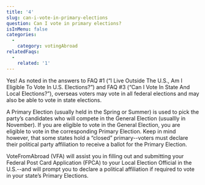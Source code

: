 ```yaml
---
title: '4'
slug: can-i-vote-in-primary-elections
question: Can I vote in primary elections?
isInMenu: false
categories:
  - 
    category: votingAbroad
relatedFaqs:
  - 
    related: '1'
---
```

Yes! As noted in the answers to FAQ #1 (“I Live Outside The U.S., Am I Eligible To Vote In U.S. Elections?”) and FAQ #3 (“Can I Vote In State And Local Elections?”), overseas voters may vote in all federal elections and may also be able to vote in state elections.

A Primary Election (usually held in the Spring or Summer) is used to pick the party’s candidates who will compete in the General Election (usuallly in November). If you are eligible to vote in the General Election, you are eligible to vote in the corresponding Primary Election. Keep in mind however, that some states hold a “closed” primary--voters must declare their political party affiliation to receive a ballot for the Primary Election.

VoteFromAbroad (VFA) will assist you in filling out and submitting your Federal Post Card Application (FPCA) to your Local Election Official in the U.S.--and will prompt you to declare a political affiliation if required to vote in your state’s Primary Elections.